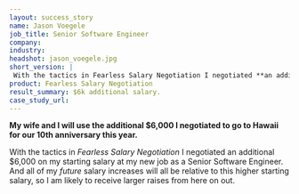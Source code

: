 ```yaml
---
layout: success_story
name: Jason Voegele
job_title: Senior Software Engineer
company: 
industry: 
headshot: jason_voegele.jpg
short_version: |
 With the tactics in Fearless Salary Negotiation I negotiated **an additional $6,000 on my starting salary at my new job as a Senior Software Engineer**. And all of my future salary increases will all be relative to this higher starting salary, so I am likely to receive larger raises from here on out.
product: Fearless Salary Negotiation
result_summary: $6k additional salary.
case_study_url: 
---
```


**My wife and I will use the additional $6,000 I negotiated to go to Hawaii for our 10th anniversary this year.**

With the tactics in _Fearless Salary Negotiation_ I negotiated an additional $6,000 on my starting salary at my new job as a Senior Software Engineer. And all of my _future_ salary increases will all be relative to this higher starting salary, so I am likely to receive larger raises from here on out.